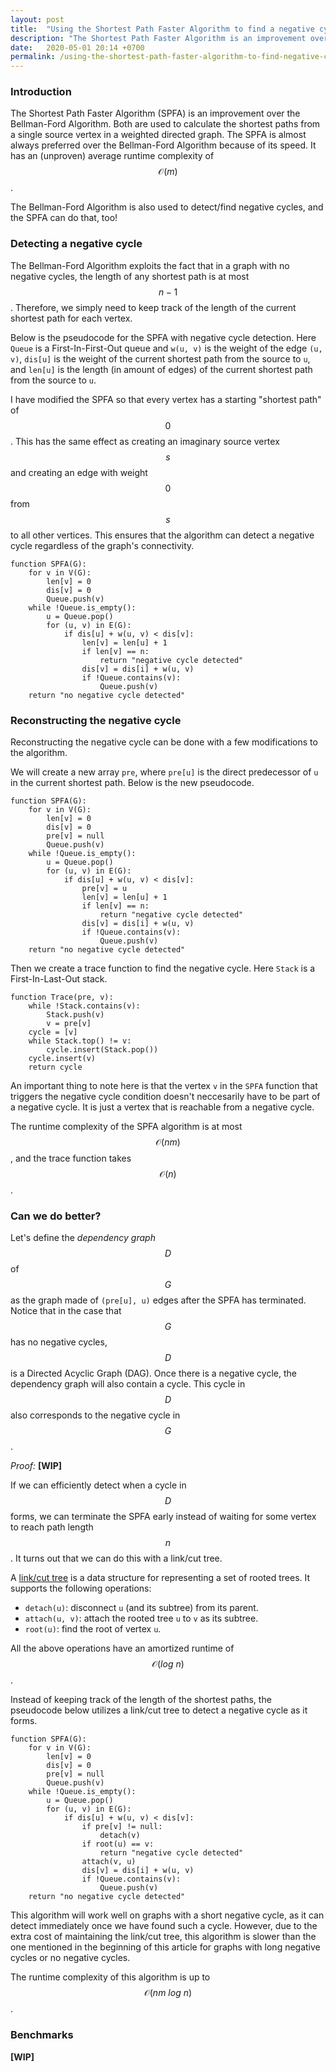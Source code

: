 ```yaml
---
layout: post
title:  "Using the Shortest Path Faster Algorithm to find a negative cycle."
description: "The Shortest Path Faster Algorithm is an improvement over the Bellman-Ford Algorithm, and it can be used to find negative cycles in a directed weighted graph."
date:   2020-05-01 20:14 +0700
permalink: /using-the-shortest-path-faster-algorithm-to-find-negative-cycles
---
```


<script type="text/javascript" src="https://cdn.mathjax.org/mathjax/latest/MathJax.js?config=TeX-AMS-MML_HTMLorMML"></script>

### Introduction

The Shortest Path Faster Algorithm (SPFA) is an improvement over the Bellman-Ford Algorithm. Both are used to calculate the shortest paths from a single source vertex in a weighted directed graph. The SPFA is almost always preferred over the Bellman-Ford Algorithm because of its speed. It has an (unproven) average runtime complexity of $$\mathcal{O}(m)$$.

The Bellman-Ford Algorithm is also used to detect/find negative cycles, and the SPFA can do that, too!

### Detecting a negative cycle

The Bellman-Ford Algorithm exploits the fact that in a graph with no negative cycles, the length of any shortest path is at most $$n-1$$. Therefore, we simply need to keep track of the length of the current shortest path for each vertex.

Below is the pseudocode for the SPFA with negative cycle detection. Here `Queue` is a First-In-First-Out queue and `w(u, v)` is the weight of the edge `(u, v)`, `dis[u]` is the weight of the current shortest path from the source to `u`, and `len[u]` is the length (in amount of edges) of the current shortest path from the source to `u`.

I have modified the SPFA so that every vertex has a starting "shortest path" of $$0$$. This has the same effect as creating an imaginary source vertex $$s$$ and creating an edge with weight $$0$$ from $$s$$ to all other vertices. This ensures that the algorithm can detect a negative cycle regardless of the graph's connectivity.

```
function SPFA(G):
    for v in V(G):
        len[v] = 0
        dis[v] = 0
        Queue.push(v)
    while !Queue.is_empty():
        u = Queue.pop()
        for (u, v) in E(G):
            if dis[u] + w(u, v) < dis[v]:
                len[v] = len[u] + 1
                if len[v] == n:
                    return "negative cycle detected"
                dis[v] = dis[i] + w(u, v)
                if !Queue.contains(v):
                    Queue.push(v)
    return "no negative cycle detected"
```

### Reconstructing the negative cycle

Reconstructing the negative cycle can be done with a few modifications to the algorithm.

We will create a new array `pre`, where `pre[u]` is the direct predecessor of `u` in the current shortest path. Below is the new pseudocode.

```
function SPFA(G):
    for v in V(G):
        len[v] = 0
        dis[v] = 0
        pre[v] = null
        Queue.push(v)
    while !Queue.is_empty():
        u = Queue.pop()
        for (u, v) in E(G):
            if dis[u] + w(u, v) < dis[v]:
            	pre[v] = u
                len[v] = len[u] + 1
                if len[v] == n:
                    return "negative cycle detected"
                dis[v] = dis[i] + w(u, v)
                if !Queue.contains(v):
                    Queue.push(v)
    return "no negative cycle detected"
```

Then we create a trace function to find the negative cycle. Here `Stack` is a First-In-Last-Out stack.

```
function Trace(pre, v):
    while !Stack.contains(v):
        Stack.push(v)
        v = pre[v]
    cycle = [v]
    while Stack.top() != v:
        cycle.insert(Stack.pop())
    cycle.insert(v)
    return cycle
```

An important thing to note here is that the vertex `v` in the `SPFA` function that triggers the negative cycle condition doesn't neccesarily have to be part of a negative cycle. It is just a vertex that is reachable from a negative cycle.

The runtime complexity of the SPFA algorithm is at most $$\mathcal{O}(nm)$$, and the trace function takes $$\mathcal{O}(n)$$.

### Can we do better?

Let's define the _dependency graph_ $$D$$ of $$G$$ as the graph made of `(pre[u], u)` edges after the SPFA has terminated. Notice that in the case that $$G$$ has no negative cycles, $$D$$ is a Directed Acyclic Graph (DAG). Once there is a negative cycle, the dependency graph will also contain a cycle. This cycle in $$D$$ also corresponds to the negative cycle in $$G$$.

_Proof:_ **[WIP]**

If we can efficiently detect when a cycle in $$D$$ forms, we can terminate the SPFA early instead of waiting for some vertex to reach path length $$n$$. It turns out that we can do this with a link/cut tree.

A [link/cut tree][link-cut-tree-wikipedia] is a data structure for representing a set of rooted trees. It supports the following operations:

- `detach(u)`: disconnect `u` (and its subtree) from its parent.
- `attach(u, v)`: attach the rooted tree `u` to `v` as its subtree.
- `root(u)`: find the root of vertex `u`.

All the above operations have an amortized runtime of $$\mathcal{O}(log\>n)$$.

Instead of keeping track of the length of the shortest paths, the pseudocode below utilizes a link/cut tree to detect a negative cycle as it forms.

```
function SPFA(G):
    for v in V(G):
        len[v] = 0
        dis[v] = 0
        pre[v] = null
        Queue.push(v)
    while !Queue.is_empty():
        u = Queue.pop()
        for (u, v) in E(G):
            if dis[u] + w(u, v) < dis[v]:
                if pre[v] != null:
                    detach(v)
                if root(u) == v:
                    return "negative cycle detected"
                attach(v, u)
                dis[v] = dis[i] + w(u, v)
                if !Queue.contains(v):
                    Queue.push(v)
    return "no negative cycle detected"
```

This algorithm will work well on graphs with a short negative cycle, as it can detect immediately once we have found such a cycle. However, due to the extra cost of maintaining the link/cut tree, this algorithm is slower than the one mentioned in the beginning of this article for graphs with long negative cycles or no negative cycles.

The runtime complexity of this algorithm is up to $$\mathcal{O}(nm\>log\>n)$$.

### Benchmarks

**[WIP]**

[link-cut-tree-wikipedia]: https://en.wikipedia.org/wiki/Link/cut_tree
